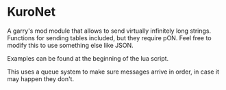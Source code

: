 # KuroNet
A garry's mod module that allows to send virtually infinitely long strings. Functions for sending tables included, but they require pON. Feel free to modify this to use something else like JSON.

Examples can be found at the beginning of the lua script.

This uses a queue system to make sure messages arrive in order, in case it may happen they don't.
